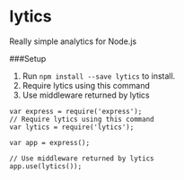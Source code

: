 # lytics
Really simple analytics for Node.js

###Setup
1. Run `npm install --save lytics` to install.
2. Require lytics using this command
3. Use middleware returned by lytics

```
var express = require('express');
// Require lytics using this command
var lytics = require('lytics');

var app = express();

// Use middleware returned by lytics
app.use(lytics());
```

